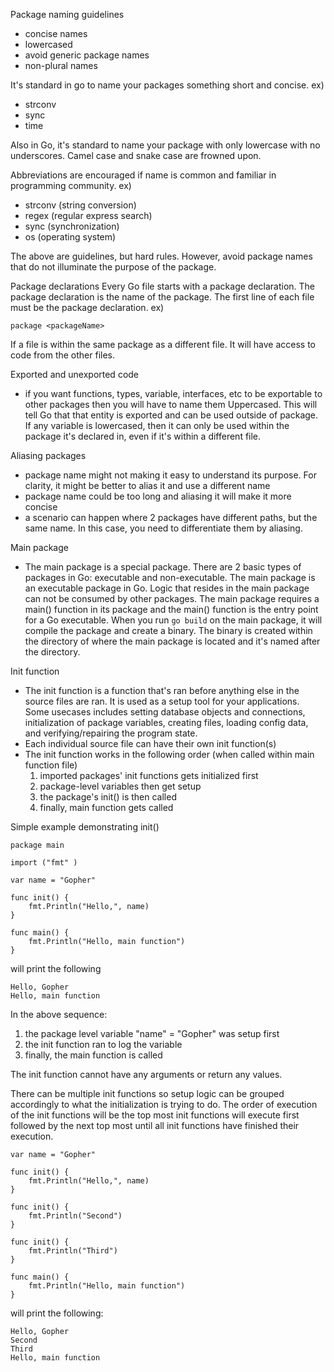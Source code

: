 Package naming guidelines
- concise names
- lowercased
- avoid generic package names
- non-plural names

It's standard in go to name your packages something short and concise.
ex) 
- strconv
- sync
- time

Also in Go, it's standard to name your package with only lowercase with no underscores. Camel case and snake case are frowned upon.

Abbreviations are encouraged if name is common and familiar in programming community.
ex)
- strconv (string conversion)
- regex (regular express search)
- sync (synchronization)
- os (operating system)

The above are guidelines, but hard rules. However, avoid package names that do not illuminate the purpose of the package.

Package declarations
Every Go file starts with a package declaration. The package declaration is the name of the package. The first line of each file must be the package declaration. 
ex)
```
package <packageName>
```

If a file is within the same package as a different file. It will have access to code from the other files. 

Exported and unexported code
- if you want functions, types, variable, interfaces, etc to be exportable to other packages then you will have to name them Uppercased. This will tell Go that that entity is exported and can be used outside of package. If any variable is lowercased, then it can only be used within the package it's declared in, even if it's within a different file.

Aliasing packages
- package name might not making it easy to understand its purpose. For clarity, it might be better to alias it and use a different name
- package name could be too long and aliasing it will make it more concise
- a scenario can happen where 2 packages have different paths, but the same name. In this case, you need to differentiate them by aliasing.

Main package
- The main package is a special package. There are 2 basic types of packages in Go: executable and non-executable. The main package is an executable package in Go. Logic that resides in the main package can not be consumed by other packages. The main package requires a main() function in its package and the main() function is the entry point for a Go executable. When you run `go build` on the main package, it will compile the package and create a binary. The binary is created within the directory of where the main package is located and it's named after the directory.

Init function
- The init function is a function that's ran before anything else in the source files are ran. It is used as a setup tool for your applications. Some usecases includes setting database objects and connections, initialization of package variables, creating files, loading config data, and verifying/repairing the program state.
- Each individual source file can have their own init function(s)
- The init function works in the following order (when called within main function file)
  1) imported packages' init functions gets initialized first
  2) package-level variables then get setup
  3) the package's init() is then called
  4) finally, main function gets called
   
Simple example demonstrating init()
```
package main

import ("fmt" )

var name = "Gopher"

func init() {
    fmt.Println("Hello,", name)
}

func main() {
    fmt.Println("Hello, main function")
}
```
will print the following
```
Hello, Gopher
Hello, main function
```
In the above sequence:
1) the package level variable "name" = "Gopher" was setup first
2) the init function ran to log the variable
3) finally, the main function is called

The init function cannot have any arguments or return any values.

There can be multiple init functions so setup logic can be grouped accordingly to what the initialization is trying to do. The order of execution of the init functions will be the top most init functions will execute first followed by the next top most until all init functions have finished their execution.

```
var name = "Gopher"

func init() {
    fmt.Println("Hello,", name)
}

func init() {
    fmt.Println("Second")
}

func init() {
    fmt.Println("Third")
}

func main() {
    fmt.Println("Hello, main function")
}
```
will print the following:
```
Hello, Gopher
Second
Third
Hello, main function
```